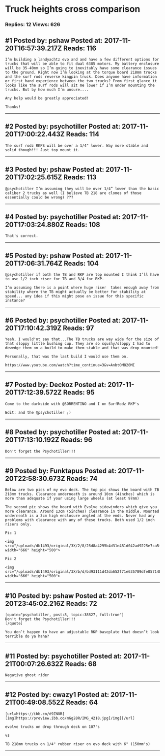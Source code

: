 # Truck heights cross comparison

### Replies: 12 Views: 626

## \#1 Posted by: pshaw Posted at: 2017-11-20T16:57:39.217Z Reads: 116

```
I’m building a landyachtz evo and and have a few different options for trucks that will be able to fit dual 6385 motors. My battery enclosure will be 35-40mm so I’m going to inevitably have some clearance issues to the ground. Right now I’m looking at the torque board 218mm trucks and the surf rods reverse kingpin truck. Does anyone have information or first hand experience between the two trucks? From first glance it looks like the surf rods will sit me lower if I’m under mounting the trucks. But by how much I’m unsure.... 

Any help would be greatly appreciated! 

Thanks!
```

---
## \#2 Posted by: psychotiller Posted at: 2017-11-20T17:00:22.443Z Reads: 114

```
The surf rodz RKPS will be over a 1/4" lower. Way more stable and solid though!!! Just top mount it.
```

---
## \#3 Posted by: pshaw Posted at: 2017-11-20T17:02:25.615Z Reads: 113

```
@psychotiller I’m assuming they will be over 1/4” lower than the basic caliber 2 trucks as well (I believe TB 218 are clones of those essentially could be wrong) ???
```

---
## \#4 Posted by: psychotiller Posted at: 2017-11-20T17:03:24.880Z Reads: 108

```
That's correct.
```

---
## \#5 Posted by: pshaw Posted at: 2017-11-20T17:06:31.764Z Reads: 104

```
@psychotiller if both the TB and RKP are top mounted I think I’ll have to use 1/2 inch riser for TB and 3/4 for RKP. 

I’m assuming there is a point where huge riser  takes enough away from stability where the TB might actually be better for stability at speed... any idea if this might pose an issue for this specific instance?
```

---
## \#6 Posted by: psychotiller Posted at: 2017-11-20T17:10:42.319Z Reads: 97

```
Yeah, I would'nt say that...The TB trucks are way wide for the size of that sloppy little bushing cup. They are so squshy/sloppy I had to dewedge them on a build to make them stable and that was drop mounted! 

Personally, that was the last build I would use them on.

https://www.youtube.com/watch?time_continue=3&v=AnbtOM820MI
```

---
## \#7 Posted by: Deckoz Posted at: 2017-11-20T17:12:39.572Z Reads: 95

```
Come to the darkside with @SORRENTINO and I on SurfRodz RKP's 

Edit: and the @psychotiller ;)
```

---
## \#8 Posted by: psychotiller Posted at: 2017-11-20T17:13:10.192Z Reads: 96

```
Don't forget the Psychotiller!!!
```

---
## \#9 Posted by: Funktapus Posted at: 2017-11-20T22:58:30.673Z Reads: 74

```
Below are two pics of my evo deck. The top pic shows the board with TB 218mm trucks. Clearance underneath is around 10cm (4inches) which is more than adequate if your using large wheels (at least 97mm)

The second pic shows the board with Evolve sidewinders which give you more clearance. Around 13cm (5inches) clearance in the middle. Mounted underneath is a 3cm high enclosure angled at the ends. Never had any problems with clearance with any of these trucks. Both used 1/2 inch risers only.

Pic 1

<img src="/uploads/db1493/original/3X/2/8/28d8a4295b4d31e481d042ad9225e7ca5f56eb98.jpg" width="666" height="500">

Pic 2

<img src="/uploads/db1493/original/3X/b/d/bd93111d42da652f71e635789dfe057148769562.jpg" width="666" height="500">
```

---
## \#10 Posted by: pshaw Posted at: 2017-11-20T23:45:02.216Z Reads: 72

```
[quote="psychotiller, post:8, topic:38827, full:true"]
Don't forget the Psychotiller!!!
[/quote]

You don’t happen to have an adjustable RKP baseplate that doesn’t look terrible do ya haha?
```

---
## \#11 Posted by: psychotiller Posted at: 2017-11-21T00:07:26.632Z Reads: 68

```
Negative ghost rider
```

---
## \#12 Posted by: cwazy1 Posted at: 2017-11-21T00:49:08.552Z Reads: 64

```
[url=https://ibb.co/d9ZN8R][img]https://preview.ibb.co/mGg28R/IMG_4218.jpg[/img][/url]

evolve trucks on drop through deck on 107's 

vs

TB 218mm trucks on 1/4" rubber riser on evo deck with 6" (150mm's)
```

---
